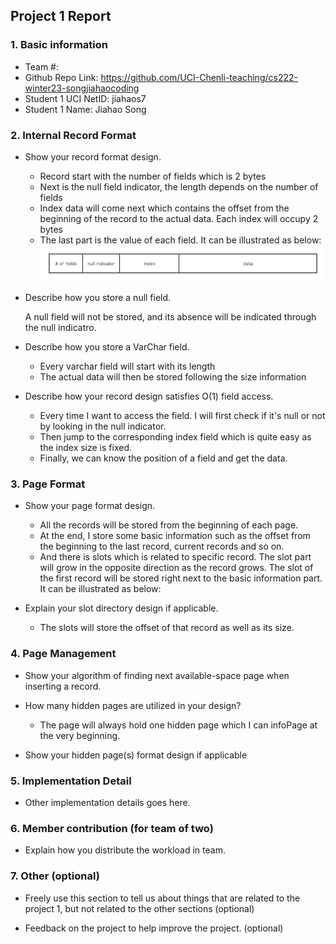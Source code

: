 ## Project 1 Report


### 1. Basic information
 - Team #:
 - Github Repo Link: https://github.com/UCI-Chenli-teaching/cs222-winter23-songjiahaocoding
 - Student 1 UCI NetID: jiahaos7
 - Student 1 Name: Jiahao Song
 
### 2. Internal Record Format
- Show your record format design.
    - Record start with the number of fields which is 2 bytes
    - Next is the null field indicator, the length depends on the number of fields
    - Index data will come next which contains the offset from the beginning of the record
      to the actual data. Each index will occupy 2 bytes
    - The last part is the value of each field.
    It can be illustrated as below:
  ![Record Format](pics/record.png)

- Describe how you store a null field.
  
  A null field will not be stored, and its absence will be indicated through the null indicatro.


- Describe how you store a VarChar field.

  - Every varchar field will start with its length
  - The actual data will then be stored following the size information

- Describe how your record design satisfies O(1) field access.
  - Every time I want to access the field. I will first check if it's null or not by looking in 
  the null indicator.
  - Then jump to the corresponding index field which is quite easy as the index size is fixed.
  - Finally, we can know the position of a field and get the data.


### 3. Page Format
- Show your page format design.
  - All the records will be stored from the beginning of each page.
  - At the end, I store some basic information such as the offset from the beginning to the 
    last record, current records and so on. 
  - And there is slots which is related to specific record. The slot part will grow in the opposite direction as the record grows.
    The slot of the first record will be stored right next to the basic information part.
  It can be illustrated as below:
  


- Explain your slot directory design if applicable.
  - The slots will store the offset of that record as well as its size. 


### 4. Page Management
- Show your algorithm of finding next available-space page when inserting a record.



- How many hidden pages are utilized in your design?
  - The page will always hold one hidden page which I can infoPage at the very beginning.


- Show your hidden page(s) format design if applicable



### 5. Implementation Detail
- Other implementation details goes here.



### 6. Member contribution (for team of two)
- Explain how you distribute the workload in team.



### 7. Other (optional)
- Freely use this section to tell us about things that are related to the project 1, but not related to the other sections (optional)



- Feedback on the project to help improve the project. (optional)